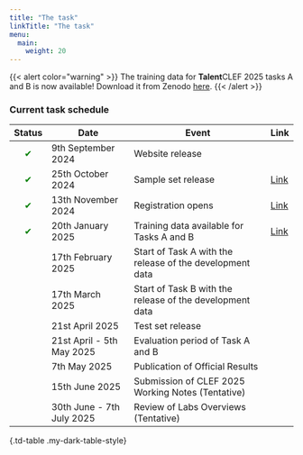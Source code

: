 ```yaml
---
title: "The task"
linkTitle: "The task"
menu:
  main:
    weight: 20
---
```


{{< alert color="warning" >}}<i class="fas fa-exclamation-triangle"></i> The training data for <strong>Talent</strong>CLEF 2025 tasks A and B is now available! Download it from Zenodo [here](https://doi.org/10.5281/zenodo.14002665).
{{< /alert >}}

### Current task schedule

| Status | Date                            | Event                                                       | Link |
|--------|---------------------------------|-------------------------------------------------------------|------|
|<div style="text-align: center; color: green;">&#10004;</div> | 9th September 2024 | Website release |  |
|<div style="text-align: center; color: green;">&#10004;</div> | 25th October 2024               | Sample set  release                                    | [Link](https://doi.org/10.5281/zenodo.14002665) |
|<div style="text-align: center; color: green;">&#10004;</div> | 13th November 2024              | Registration opens                                           | [Link](https://clef2025-labs-registration.dei.unipd.it/) |
|<div style="text-align: center; color: green;">&#10004;</div> | 20th January 2025               | Training data available for Tasks A and B                    |  [Link](https://doi.org/10.5281/zenodo.14002665) |
|        | 17th February 2025              | Start of Task A with the release of the development data     |  |
|        | 17th March 2025                 | Start of Task B with the release of the development data     |  | 
|        | 21st April 2025                     | Test set release    |  | 
|        | 21st April - 5th May 2025       | Evaluation period of Task A and B                            |  | 
|        | 7th May 2025                    | Publication of Official Results                              |  | 
|        | 15th June 2025                  | Submission of CLEF 2025 Working Notes (Tentative)             |  | 
|        | 30th June - 7th July 2025       | Review of Labs Overviews (Tentative)                         |   | 

{.td-table  .my-dark-table-style}

